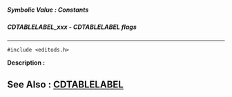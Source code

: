 ##### Symbolic Value : Constants
##### CDTABLELABEL_xxx - CDTABLELABEL flags
---
```
#include <editods.h>
```
**Description :**



**See Also :**
[CDTABLELABEL](/reference/Data/CDTABLELABEL)
---

